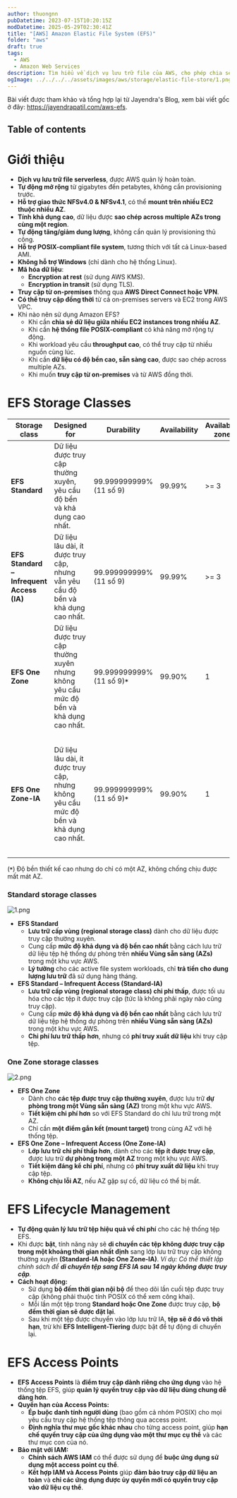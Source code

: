 ```yaml
---
author: thuongnn
pubDatetime: 2023-07-15T10:20:15Z
modDatetime: 2025-05-29T02:30:41Z
title: "[AWS] Amazon Elastic File System (EFS)"
folder: "aws"
draft: true
tags:
  - AWS
  - Amazon Web Services
description: Tìm hiểu về dịch vụ lưu trữ file của AWS, cho phép chia sẻ file giữa nhiều EC2 instance.
ogImage: ../../../../assets/images/aws/storage/elastic-file-store/1.png
---
```


Bài viết được tham khảo và tổng hợp lại từ Jayendra's Blog, xem bài viết gốc ở đây: https://jayendrapatil.com/aws-efs.

## Table of contents

# Giới thiệu

- **Dịch vụ lưu trữ file serverless**, được AWS quản lý hoàn toàn.
- **Tự động mở rộng** từ gigabytes đến petabytes, không cần provisioning trước.
- **Hỗ trợ giao thức NFSv4.0 & NFSv4.1**, có thể **mount trên nhiều EC2 thuộc nhiều AZ**.
- **Tính khả dụng cao**, dữ liệu được **sao chép across multiple AZs trong cùng một region**.
- **Tự động tăng/giảm dung lượng**, không cần quản lý provisioning thủ công.
- **Hỗ trợ POSIX-compliant file system**, tương thích với tất cả Linux-based AMI.
- **Không hỗ trợ Windows** (chỉ dành cho hệ thống Linux).
- **Mã hóa dữ liệu**:
  - **Encryption at rest** (sử dụng AWS KMS).
  - **Encryption in transit** (sử dụng TLS).
- **Truy cập từ on-premises** thông qua **AWS Direct Connect hoặc VPN**.
- **Có thể truy cập đồng thời** từ cả on-premises servers và EC2 trong AWS VPC.
- Khi nào nên sử dụng Amazon EFS?
  - Khi cần **chia sẻ dữ liệu giữa nhiều EC2 instances trong nhiều AZ**.
  - Khi cần **hệ thống file POSIX-compliant** có khả năng mở rộng tự động.
  - Khi workload yêu cầu **throughput cao**, có thể truy cập từ nhiều nguồn cùng lúc.
  - Khi cần **dữ liệu có độ bền cao, sẵn sàng cao**, được sao chép across multiple AZs.
  - Khi muốn **truy cập từ on-premises** và từ AWS đồng thời.

# EFS Storage Classes

| **Storage class**                         | **Designed for**                                                                        | Durability                     | Availability | **Availability zones** | **Lưu ý khác**                                                 |
| ----------------------------------------- | --------------------------------------------------------------------------------------- | ------------------------------ | ------------ | ---------------------- | -------------------------------------------------------------- |
| **EFS Standard**                          | Dữ liệu được truy cập thường xuyên, yêu cầu độ bền và khả dụng cao nhất.                | 99.999999999% (11 số 9)        | 99.99%       | >= 3                   | Không có                                                       |
| **EFS Standard – Infrequent Access (IA)** | Dữ liệu lâu dài, ít được truy cập, nhưng vẫn yêu cầu độ bền và khả dụng cao nhất.       | 99.999999999% (11 số 9)        | 99.99%       | >= 3                   | Áp dụng phí truy xuất trên mỗi GB.                             |
| **EFS One Zone**                          | Dữ liệu được truy cập thường xuyên nhưng không yêu cầu mức độ bền và khả dụng cao nhất. | 99.999999999% (11 số 9)**`*`** | 99.90%       | 1                      | Không chịu được mất một AZ.                                    |
| **EFS One Zone-IA**                       | Dữ liệu lâu dài, ít được truy cập, nhưng không yêu cầu mức độ bền và khả dụng cao nhất. | 99.999999999% (11 số 9)**`*`** | 99.90%       | 1                      | Không chịu được mất một AZ. Áp dụng phí truy xuất trên mỗi GB. |

(**`*`**) Độ bền thiết kế cao nhưng do chỉ có một AZ, không chống chịu được mất mát AZ.

### Standard storage classes

![1.png](@/assets/images/aws/storage/elastic-file-store/1.png)

- **EFS Standard**
  - **Lưu trữ cấp vùng (regional storage class)** dành cho dữ liệu được truy cập thường xuyên.
  - Cung cấp **mức độ khả dụng và độ bền cao nhất** bằng cách lưu trữ dữ liệu tệp hệ thống dự phòng trên **nhiều Vùng sẵn sàng (AZs)** trong một khu vực AWS.
  - **Lý tưởng** cho các active file system workloads, chỉ **trả tiền cho dung lượng lưu trữ** đã sử dụng hàng tháng.
- **EFS Standard – Infrequent Access (Standard-IA)**
  - **Lưu trữ cấp vùng (regional storage class) chi phí thấp**, được tối ưu hóa cho các tệp ít được truy cập (tức là không phải ngày nào cũng truy cập).
  - Cung cấp **mức độ khả dụng và độ bền cao nhất** bằng cách lưu trữ dữ liệu tệp hệ thống dự phòng trên **nhiều Vùng sẵn sàng (AZs)** trong một khu vực AWS.
  - **Chi phí lưu trữ thấp hơn**, nhưng có **phí truy xuất dữ liệu** khi truy cập tệp.

### One Zone storage classes

![2.png](@/assets/images/aws/storage/elastic-file-store/2.png)

- **EFS One Zone**
  - Dành cho **các tệp được truy cập thường xuyên**, được lưu trữ **dự phòng trong một Vùng sẵn sàng (AZ)** trong một khu vực AWS.
  - **Tiết kiệm chi phí hơn** so với EFS Standard do chỉ lưu trữ trong một AZ.
  - Chỉ cần **một điểm gắn kết (mount target)** trong cùng AZ với hệ thống tệp.
- **EFS One Zone – Infrequent Access (One Zone-IA)**
  - **Lớp lưu trữ chi phí thấp hơn**, dành cho các **tệp ít được truy cập**, được lưu trữ **dự phòng trong một AZ** trong một khu vực AWS.
  - **Tiết kiệm đáng kể chi phí**, nhưng có **phí truy xuất dữ liệu** khi truy cập tệp.
  - **Không chịu lỗi AZ**, nếu AZ gặp sự cố, dữ liệu có thể bị mất.

# EFS Lifecycle Management

- **Tự động quản lý lưu trữ tệp hiệu quả về chi phí** cho các hệ thống tệp EFS.
- Khi được **bật**, tính năng này sẽ **di chuyển các tệp không được truy cập trong một khoảng thời gian nhất định** sang lớp lưu trữ truy cập không thường xuyên **(Standard-IA hoặc One Zone-IA)**.
  _Ví dụ: Có thể thiết lập chính sách để **di chuyển tệp sang EFS IA sau 14 ngày không được truy cập**._
- **Cách hoạt động:**
  - Sử dụng **bộ đếm thời gian nội bộ** để theo dõi lần cuối tệp được truy cập (không phải thuộc tính POSIX có thể xem công khai).
  - Mỗi lần một tệp trong **Standard hoặc One Zone** được truy cập, **bộ đếm thời gian sẽ được đặt lại**.
  - Sau khi một tệp được chuyển vào lớp lưu trữ IA, **tệp sẽ ở đó vô thời hạn**, trừ khi **EFS Intelligent-Tiering** được bật để tự động di chuyển lại.

# EFS Access Points

- **EFS Access Points** là **điểm truy cập dành riêng cho ứng dụng** vào hệ thống tệp EFS, giúp **quản lý quyền truy cập vào dữ liệu dùng chung dễ dàng hơn**.
- **Quyền hạn của Access Points:**
  - **Ép buộc danh tính người dùng** (bao gồm cả nhóm POSIX) cho mọi yêu cầu truy cập hệ thống tệp thông qua access point.
  - **Định nghĩa thư mục gốc khác nhau** cho từng access point, giúp **hạn chế quyền truy cập của ứng dụng vào một thư mục cụ thể** và các thư mục con của nó.
- **Bảo mật với IAM:**
  - **Chính sách AWS IAM** có thể được sử dụng để **buộc ứng dụng sử dụng một access point cụ thể**.
  - **Kết hợp IAM và Access Points** giúp **đảm bảo truy cập dữ liệu an toàn** và **chỉ các ứng dụng được ủy quyền mới có quyền truy cập vào dữ liệu cụ thể**.
